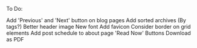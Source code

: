 To Do:

Add 'Previous' and 'Next' button on blog pages
Add sorted archives (By tags?)
Better header image
New font
Add favicon
Consider border on grid elements
Add post schedule to about page
'Read Now' Buttons
Download as PDF